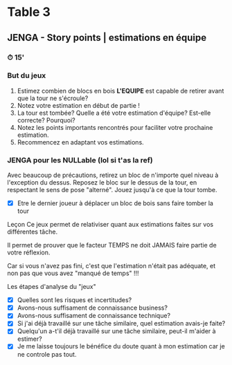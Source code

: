 # Table 3
## JENGA - Story points | estimations en équipe

### ⏱ 15' 

### But du jeux
1. Estimez combien de blocs en bois **L'EQUIPE** est capable de retirer avant que la tour ne s'écroule? 
2. Notez votre estimation en début de partie !
3. La tour est tombée? Quelle a été votre estimation d'équipe? Est-elle correcte? Pourquoi?
4. Notez les points importants rencontrés pour faciliter votre prochaine estimation.
5. Recommencez en adaptant vos estimations.

### JENGA pour les NULLable<T> (lol si t'as la ref)
Avec beaucoup de précautions, retirez un bloc de n'importe quel niveau à l'exception du dessus.
Reposez le bloc sur le dessus de la tour, en respectant le sens de pose "alterné".
Jouez jusqu'à ce que la tour tombe. 


- [x] Etre le dernier joueur à déplacer un bloc de bois sans faire tomber la tour

Leçon
Ce jeux permet de relativiser quant aux estimations faites sur vos différentes tâche.

Il permet de prouver que le facteur TEMPS ne doit JAMAIS faire partie de votre réflexion.

Car si vous n'avez pas fini, c'est que l'estimation n'était pas adéquate, et non pas que vous avez "manqué de temps" !!!

Les étapes d'analyse du "jeux" 
- [x] Quelles sont les risques et incertitudes?
- [x] Avons-nous suffisament de connaissance business? 
- [x] Avons-nous suffisament de connaissance technique? 
- [x] Si j'ai déjà travaillé sur une tâche similaire, quel estimation avais-je faite? 
- [x] Quelqu'un a-t'il déjà travaillé sur une tâche similaire, peut-il m'aider à estimer?
- [x] Je me laisse toujours le bénéfice du doute quant à mon estimation car je ne controle pas tout.
